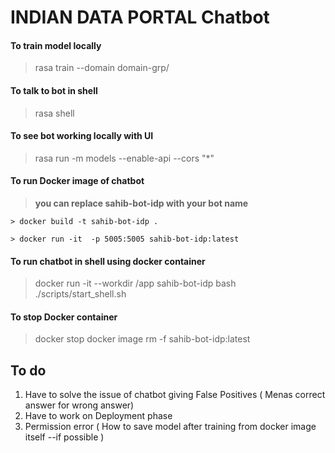# INDIAN DATA PORTAL Chatbot

#### To train model locally
> rasa train --domain domain-grp/
#### To talk to bot in shell
> rasa shell

#### To see bot working locally with UI
> rasa run -m models --enable-api --cors "*"
#### To run Docker image of chatbot

> **you can replace sahib-bot-idp with your bot name**
```
> docker build -t sahib-bot-idp . 

> docker run -it  -p 5005:5005 sahib-bot-idp:latest
```
#### To run chatbot in shell using docker container
> docker run  -it --workdir /app sahib-bot-idp bash ./scripts/start_shell.sh
#### To stop Docker container
> docker stop <container-id>
> docker image rm -f sahib-bot-idp:latest
## To do
1. Have to solve the issue of chatbot giving False Positives ( Menas correct answer for wrong answer)
2. Have to work on Deployment phase
3. Permission error ( How to save model after training from docker image itself --if possible )
